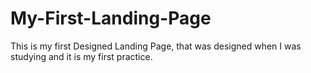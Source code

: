 # My-First-Landing-Page
This is my first Designed Landing Page, that was designed when I was studying and it is my first practice.
